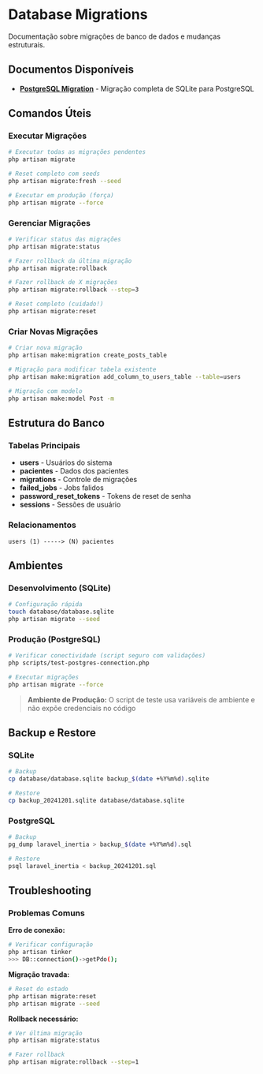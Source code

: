 # Database Migrations

Documentação sobre migrações de banco de dados e mudanças estruturais.

## Documentos Disponíveis

-   **[PostgreSQL Migration](./POSTGRESQL_MIGRATION.md)** - Migração completa de SQLite para PostgreSQL

## Comandos Úteis

### Executar Migrações

```bash
# Executar todas as migrações pendentes
php artisan migrate

# Reset completo com seeds
php artisan migrate:fresh --seed

# Executar em produção (força)
php artisan migrate --force
```

### Gerenciar Migrações

```bash
# Verificar status das migrações
php artisan migrate:status

# Fazer rollback da última migração
php artisan migrate:rollback

# Fazer rollback de X migrações
php artisan migrate:rollback --step=3

# Reset completo (cuidado!)
php artisan migrate:reset
```

### Criar Novas Migrações

```bash
# Criar nova migração
php artisan make:migration create_posts_table

# Migração para modificar tabela existente
php artisan make:migration add_column_to_users_table --table=users

# Migração com modelo
php artisan make:model Post -m
```

## Estrutura do Banco

### Tabelas Principais

-   **users** - Usuários do sistema
-   **pacientes** - Dados dos pacientes
-   **migrations** - Controle de migrações
-   **failed_jobs** - Jobs falidos
-   **password_reset_tokens** - Tokens de reset de senha
-   **sessions** - Sessões de usuário

### Relacionamentos

```
users (1) -----> (N) pacientes
```

## Ambientes

### Desenvolvimento (SQLite)

```bash
# Configuração rápida
touch database/database.sqlite
php artisan migrate --seed
```

### Produção (PostgreSQL)

```bash
# Verificar conectividade (script seguro com validações)
php scripts/test-postgres-connection.php

# Executar migrações
php artisan migrate --force
```

> **Ambiente de Produção:** O script de teste usa variáveis de ambiente e não expõe credenciais no código

## Backup e Restore

### SQLite

```bash
# Backup
cp database/database.sqlite backup_$(date +%Y%m%d).sqlite

# Restore
cp backup_20241201.sqlite database/database.sqlite
```

### PostgreSQL

```bash
# Backup
pg_dump laravel_inertia > backup_$(date +%Y%m%d).sql

# Restore
psql laravel_inertia < backup_20241201.sql
```

## Troubleshooting

### Problemas Comuns

**Erro de conexão:**

```bash
# Verificar configuração
php artisan tinker
>>> DB::connection()->getPdo();
```

**Migração travada:**

```bash
# Reset do estado
php artisan migrate:reset
php artisan migrate --seed
```

**Rollback necessário:**

```bash
# Ver última migração
php artisan migrate:status

# Fazer rollback
php artisan migrate:rollback --step=1
```
